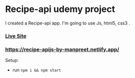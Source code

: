 # Recipe-api udemy project

I created a Recipe-api app. I'm going to use Js, html5, css3 .

### [Live Site](https://recipe-apijs-by-manpreet.netlify.app/)

### https://recipe-apijs-by-manpreet.netlify.app/

Setup:

- run `npm i && npm start`
